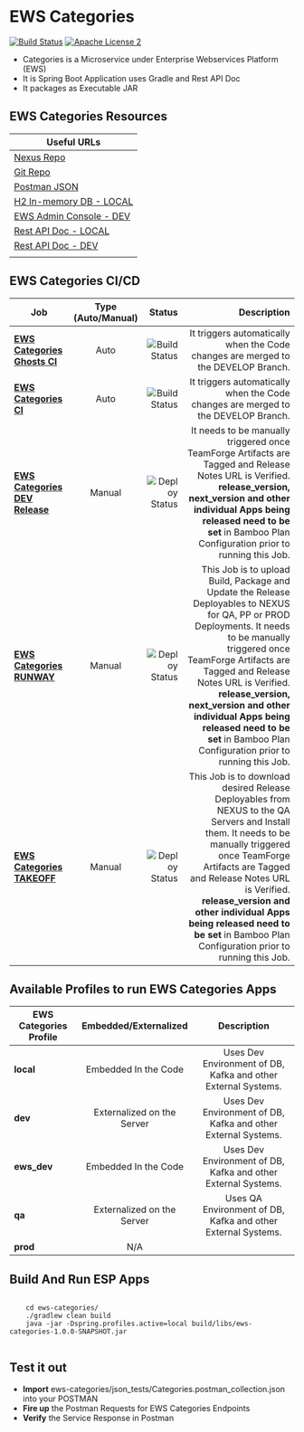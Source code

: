 EWS Categories
===================================

[![Build Status](http://es-compile01.dal.securustech.net/plugins/servlet/wittified/build-status/EP-EWCD)](http://es-compile01.dal.securustech.net/plugins/servlet/wittified/build-status/EP-EWCD)
[![Apache License 2](https://img.shields.io/badge/license-ASF2-blue.svg)](https://www.apache.org/licenses/LICENSE-2.0.txt)


- Categories is a Microservice under Enterprise Webservices Platform (EWS)
- It is Spring Boot Application uses Gradle and Rest API Doc
- It packages as Executable JAR


## EWS Categories Resources


| **Useful URLs**	|
| ------------- |
| [Nexus Repo](http://es-nexus01.dal.securustech.net/content/repositories/releases/net/securustech/ews/ews-categories/ "Official Nexus Artifactory for EWS Categories")      	|
| [Git Repo](http://es-bitbucket01.dal.securustech.net/projects/MID/repos/ews-categories/browse "Official Git Repo for EWS Categories")      	|
| [Postman JSON](http://es-bitbucket01.dal.securustech.net/projects/MID/repos/ews-categories/browse/json_tests "Postman JSON for EWS Categories")      	|
| [H2 In-memory DB - LOCAL](http://localhost:20036/ "H2 In-Memory DB Web Console for Local Testing")      	|
| [EWS Admin Console - DEV](http://ld-midsrvcs01.lab.securustech.net:8761/#/ "EWS Admin Console - DEV Environment")      	|
| [Rest API Doc - LOCAL](http://localhost:20026/ews/categories/info/index.html "EWS Categories Rest API Doc - Local Environment")      	|
| [Rest API Doc - DEV](http://ld-midsrvcs01.lab.securustech.net:8761/categories/info/index.html "EWS Categories Rest API Doc - DEV Environment")      	|
     	|


## EWS Categories CI/CD


| Job        | Type (Auto/Manual)	| Status  |Description  |
| ------------- |:-------------:| -----:|-----:|
| [**EWS Categories Ghosts CI**](http://es-compile01.dal.securustech.net/browse/EP-EWCD "EWS Categories CI Job")      | Auto | ![Build Status](http://es-compile01.dal.securustech.net/plugins/servlet/wittified/build-status/EP-EWCD)	| It triggers automatically when the Code changes are merged to the DEVELOP Branch.	|
| [**EWS Categories CI**](http://es-compile01.dal.securustech.net/browse/EP-EWCD "EWS Categories CI Job")      | Auto | ![Build Status](http://es-compile01.dal.securustech.net/plugins/servlet/wittified/build-status/EP-EWCD)	| It triggers automatically when the Code changes are merged to the DEVELOP Branch.	|
| [**EWS Categories DEV Release**](http://es-compile01.dal.securustech.net/browse/EP-EWSDR "EWS Categories Deploy to DEV")      | Manual | ![Deploy Status](http://es-compile01.dal.securustech.net/plugins/servlet/wittified/build-status/EP-EWSDR)	| It needs to be manually triggered once TeamForge Artifacts are Tagged and Release Notes URL is Verified. **release_version, next_version and other individual Apps being released need to be set** in Bamboo Plan Configuration prior to running this Job. |
| [**EWS Categories RUNWAY**](http://es-compile01.dal.securustech.net/browse/EP-EWLR "EWS Categories Deploy to NEXUS Job")      | Manual | ![Deploy Status](http://es-compile01.dal.securustech.net/plugins/servlet/wittified/build-status/EP-EWLR)	| This Job is to upload Build, Package and Update the Release Deployables to NEXUS for QA, PP or PROD Deployments. It needs to be manually triggered once TeamForge Artifacts are Tagged and Release Notes URL is Verified. **release_version, next_version and other individual Apps being released need to be set** in Bamboo Plan Configuration prior to running this Job. |
| [**EWS Categories TAKEOFF**](http://es-compile01.dal.securustech.net/browse/EP-EW "EWS Categories Install to QA Environment")      | Manual | ![Deploy Status](http://es-compile01.dal.securustech.net/plugins/servlet/wittified/build-status/EP-EW)	| This Job is to download desired Release Deployables from NEXUS to the QA Servers and Install them. It needs to be manually triggered once TeamForge Artifacts are Tagged and Release Notes URL is Verified. **release_version and other individual Apps being released need to be set** in Bamboo Plan Configuration prior to running this Job. |

## Available Profiles to run EWS Categories Apps


| EWS Categories Profile        | Embedded/Externalized           | Description           |
| ------------- |:-------------:|:-------------:|
| **local**      | Embedded In the Code    | Uses Dev Environment of DB, Kafka and other External Systems. |
| **dev**      | Externalized on the Server    | Uses Dev Environment of DB, Kafka and other External Systems. |
| **ews_dev**      | Embedded In the Code    | Uses Dev Environment of DB, Kafka and other External Systems. |
| **qa**      | Externalized on the Server    | Uses QA Environment of DB, Kafka and other External Systems. |
| **prod**      | N/A |


## Build And Run ESP Apps

```shell

	cd ews-categories/
	./gradlew clean build
	java -jar -Dspring.profiles.active=local build/libs/ews-categories-1.0.0-SNAPSHOT.jar


``` 


## Test it out 

* **Import** ews-categories/json_tests/Categories.postman_collection.json into your POSTMAN
* **Fire up** the Postman Requests for EWS Categories Endpoints 
* **Verify** the Service Response in Postman



